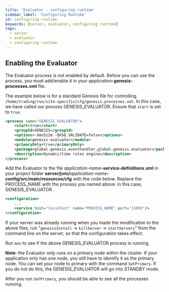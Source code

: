 ```yaml
---
title: 'Evaluator - configuring runtime'
sidebar_label: 'Configuring Runtime'
id: configuring-runtime
keywords: [server, evaluator, configuring runtime]
tags:
  - server
  - evaluator
  - configuring runtime
---
```


## Enabling the Evaluator
The Evaluator process is not enabled by default. Before you can use the process, you must add/enable it in your _application_**-genesis-processes.xml** file.

The example below is for a standard Genesis file for controlling `/home/trading/run/site-specific/cfg/genesis-processes.xml`. In this case, we have called our process GENESIS_EVALUATOR. Ensure that `start` is set to `true`. 
```xml {2}
<process name="GENESIS_EVALUATOR">
    <start>true</start>
    <groupId>GENESIS</groupId>
    <options>-Xmx512m -DXSD_VALIDATE=false</options>
    <module>genesis-evaluator</module>
    <primaryOnly>true</primaryOnly>
    <package>global.genesis.eventhandler,global.genesis.evaluator</package>
    <description>Dynamic/time rules engine</description>
</process>
```


Add the Evaluator to the file _application-name_**-service-definitions.xml** in your project folder **server/jvm/**_application-name_**-config/src/main/resources/cfg** with the code below.
Replace the PROCESS_NAME with the process you named above: in this case, GENESIS_EVALUATOR .

```xml
<configuration>
    ...
    <service host="localhost" name="PROCESS_NAME" port="11003"/>
</configuration>
```
If your server was already running when you made the modification to the above files, run
"`genesisInstall` -> `killServer` -> `startServers`" from the command line on the server, so that the configuration takes effect.


Run `mon` to see if the above GENESIS_EVALUATOR process is running.

**Note**: the Evaluator only runs on a primary node within the cluster. If your application only has one node, you still have to identify it as the primary node. You can set your node to primary with the command `SetPrimary`. If you do not do this, the GENESIS_EVALUATOR will go into STANDBY mode.

After you run `SetPrimary`, you should be able to see all the processes running.
